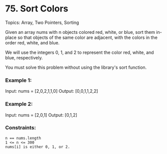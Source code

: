 # 75. Sort Colors

Topics: Array, Two Pointers, Sorting

Given an array nums with n objects colored red, white, or blue, sort them in-place so that objects of the same color are adjacent, with the colors in the order red, white, and blue.

We will use the integers 0, 1, and 2 to represent the color red, white, and blue, respectively.

You must solve this problem without using the library's sort function.

### Example 1:

Input: nums = [2,0,2,1,1,0]
Output: [0,0,1,1,2,2]

### Example 2:

Input: nums = [2,0,1]
Output: [0,1,2]

### Constraints:

    n == nums.length
    1 <= n <= 300
    nums[i] is either 0, 1, or 2.
